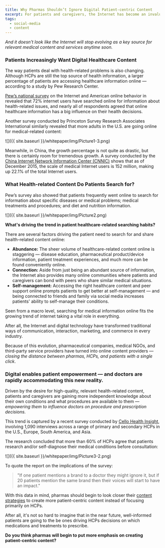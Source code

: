 ```yaml
---
title: Why Pharmas Shouldn’t Ignore Digital Patient-centric Content
excerpt: For patients and caregivers, the Internet has become an invaluable source of healthcare information — evolving from a convenient source of disease information to a digital ecosystem where even second opinions can be obtained from licensed healthcare professionals (HCPs).
tags:
  - social-media
  - content
---
```


*And it doesn't look like the Internet will stop evolving as a key source for relevant medical content and services anytime soon.* 

### Patients Increasingly Want Digital Healthcare Content 

The way patients deal with health-related problems is also changing. Although HCPs are still the top source of health information, a larger percentage of patients are accessing healthcare information online — according to a study by Pew Research Center. 

[Pew’s national survey](http://www.pewinternet.org/2013/01/15/health-online-2013/) on the Internet and American online behavior in revealed that 72% internet users have searched online for information about health-related issues, and nearly all of respondents agreed that online healthcare information has a big influence on their health decisions. 

Another survey conducted by Princeton Survey Research Associates International similarly revealed that more adults in the U.S. are going online for medical-related content:

![]({{ site.baseurl }}/whitepaper/img/Picture1-3.png)

Meanwhile, in China, the growth percentage is not quite as drastic, but there is certainly room for tremendous growth. A survey conducted by the [China Internet Network Information Center (CNNIC)](http://cnnic.com.cn/IDR/ReportDownloads/201601/P020160106496544403584.pdf) shows that as of December 2015, the scale of medical Internet users is 152 million, making up 22.1% of the total Internet users.

### What Health-related Content Do Patients Search for? 

Pew’s survey also showed that patients frequently went online to search for information about specific diseases or medical problems; medical treatments and procedures; and diet and nutrition information.

![]({{ site.baseurl }}/whitepaper/img/Picture2.png)

**What's driving the trend in patient healthcare-related searching habits?**

There are several factors driving the patient need to search for and share health-related content online:  

- **Abundance:** The sheer volume of healthcare-related content online is staggering — disease education, pharmaceutical product/device information, patient treatment experiences, and much more can be found conveniently online. 
- **Connection:** Aside from just being an abundant source of information, the Internet also provides many online communities where patients and caregivers can bond with peers who share similar medical situations. 
- **Self-management:** Accessing the right healthcare content and peer support online prompts patients to get better at self-management — and being connected to friends and family via social media increases patients' ability to self-manage their conditions.

Seen from a macro level, searching for medical information online fits the growing trend of internet taking a vital role in everything. 

After all, the Internet and digital technology have transformed traditional ways of communication, interaction, marketing, and commerce in every industry.

Because of this evolution, pharmaceutical companies, medical NGOs, and third-party service providers have turned into online content providers — *closing the distance between pharmas, HCPs, and  patients with a single click*.


### Digital enables patient empowerment — and doctors are rapidly accommodating this new reality.

Driven by the desire for high-quality, relevant health-related content, patients and caregivers are gaining more independent knowledge about their own conditions and what procedures are available to them — *empowering them to influence doctors on procedure and prescription decisions.*

This trend is captured by a recent survey conducted by [Cello Health Insight](http://www.cellohealthinsight.com/work/digital-health-debate-2015/), involving 1,090 interviews across a range of primary and secondary HCPs in the U.S., Europe, South America, and Asia. 

The research concluded that more than 60% of HCPs agree that patients research and/or self-diagnose their medical conditions before consultation:

![]({{ site.baseurl }}/whitepaper/img/Picture3-2.png)

To quote the report on the implications of the survey: 

> "If one patient mentions a brand to a doctor they might ignore it, but if 20 patients mention the same brand then their voices will start to have an impact."

With this data in mind, pharmas should begin to look closer their [content strategies](http://blog.innocellence.com/2016/07/12/content-strategy-what-is-it-and-why-does-every-pharma-need-one/) to create more patient-centric content instead of focusing primarily on HCPs. 

After all, it's not so hard to imagine that in the near future, well-informed patients are going to the be ones driving HCPs decisions on which medications and treatments to prescribe.  

**Do you think pharmas will begin to put more emphasis on creating patient-centric content?**